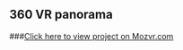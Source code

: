 ## 360 VR panorama

###[Click here to view project on Mozvr.com](http://mozvr.com/projects/panorama-viewer)

